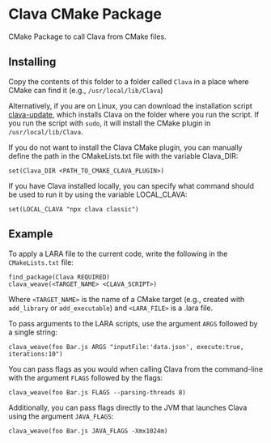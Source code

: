 # Clava CMake Package

CMake Package to call Clava from CMake files.

## Installing

Copy the contents of this folder to a folder called `Clava` in a place where CMake can find it (e.g., `/usr/local/lib/Clava`)

Alternatively, if you are on Linux, you can download the installation script [clava-update](https://raw.githubusercontent.com/specs-feup/clava/master/install/linux/clava-update), which installs Clava on the folder where you run the script. If you run the script with `sudo`, it will install the CMake plugin in `/usr/local/lib/Clava`. 


If you do not want to install the Clava CMake plugin, you can manually define the path in the CMakeLists.txt file with the variable Clava_DIR:

```
set(Clava_DIR <PATH_TO_CMAKE_CLAVA_PLUGIN>)
```

If you have Clava installed locally, you can specify what command should be used to run it by using the variable LOCAL_CLAVA:

```
set(LOCAL_CLAVA "npx clava classic")	
```

## Example

To apply a LARA file to the current code, write the following in the `CMakeLists.txt` file:

```
find_package(Clava REQUIRED)
clava_weave(<TARGET_NAME> <CLAVA_SCRIPT>)  
```

Where `<TARGET_NAME>` is the name of a CMake target (e.g., created with `add_library` or `add_executable`) and `<LARA_FILE>` is a .lara file.

To pass arguments to the LARA scripts, use the argument `ARGS` followed by a single string:

```
clava_weave(foo Bar.js ARGS "inputFile:'data.json', execute:true, iterations:10")  
```

You can pass flags as you would when calling Clava from the command-line with the argument `FLAGS` followed by the flags:

```
clava_weave(foo Bar.js FLAGS --parsing-threads 8)  
```

Additionally, you can pass flags directly to the JVM that launches Clava using the argument `JAVA_FLAGS`:

```
clava_weave(foo Bar.js JAVA_FLAGS -Xmx1024m)  
```
